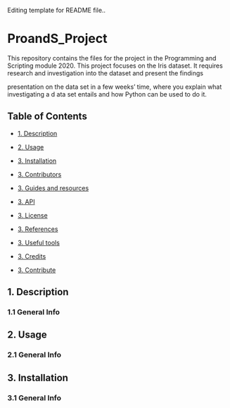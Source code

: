 Editing template for README file..

# ProandS_Project
This repository contains the files for the project in the Programming and Scripting module 2020. This 
project focuses on the Iris dataset. It requires research and investigation into the dataset and present 
the findings 

presentation on the data set in a few weeks’ time, where you explain what investigating a d
ata set entails and how Python can be used to do it.

## Table of Contents
* [1. Description](#1-description)

* [2. Usage](#2-Usage)

* [3. Installation](#2-installation)

* [3. Contributors](#2-contributors)

* [3. Guides and resources](#2-installation)

* [3. API](#2-API)

* [3. License](#2-License)

* [3. References](#2-installation)

* [3. Useful tools](#2-installation)

* [3. Credits](#2-installation)

* [3. Contribute](#2-installation)


## 1. Description
### 1.1 General Info

## 2. Usage
### 2.1 General Info

## 3. Installation
### 3.1 General Info